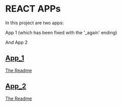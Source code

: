# REACT APPs
In this project are two apps:

App 1 (which has been fixed with the '_again' ending)

And App 2

## [App_1](https://github.com/PatrickJaloScott/ReactLearningApps/tree/main/app_1_again)
[The Readme](https://github.com/PatrickJaloScott/ReactLearningApps/blob/main/app_1_again/App%201%20READ.md)
## [App_2](https://github.com/PatrickJaloScott/ReactLearningApps/blob/main/app_2)
[The Readme](https://github.com/PatrickJaloScott/ReactLearningApps/blob/main/app_2/App%202%20read.md)